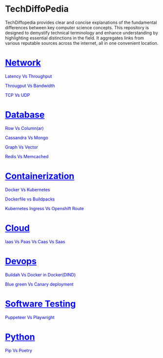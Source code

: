 # TechDiffoPedia
TechDiffopedia provides clear and concise explanations of the fundamental differences between key computer science concepts. This repository is designed to demystify technical terminology and enhance understanding by highlighting essential distinctions in the field. It aggregates links from various reputable sources across the internet, all in one convenient location.



<h1 style="color:blue; text-decoration: underline; font-weight: bold;">Network</h1>
<p>
    <a href="https://aws.amazon.com/compare/the-difference-between-throughput-and-latency/" target="_blank" style="color:blue; text-decoration: none;">Latency Vs Throughput</a>
</p>
<p>
    <a href="https://www.indeed.com/career-advice/career-development/throughput-vs-bandwidth" target="_blank" style="color:blue; text-decoration: none;">Througput Vs Bandwidth</a>
</p>

<p>
    <a href="https://www.spiceworks.com/tech/networking/articles/tcp-vs-udp/" target="_blank" style="color:blue; text-decoration: none;">TCP Vs UDP</a>
</p>

<h1 style="color:blue; text-decoration: underline; font-weight: bold;">Database</h1>
    <p>
      <a href="https://dataschool.com/data-modeling-101/row-vs-column-oriented-databases/" target="_blank" style="color:blue; text-decoration: none;">Row Vs Column(ar)</a>
    </p>
    <p>
      <a href="https://www.mongodb.com/resources/compare/cassandra-vs-mongodb" target="_blank" style="color:blue; text-decoration: none;">Cassandra Vs Mongo</a>
    </p>
    <p>
      <a href="https://www.elastic.co/blog/vector-database-vs-graph-database" target="_blank" style="color:blue; text-decoration: none;">Graph Vs Vector</a>
    </p>
    <p>
      <a href="https://www.imaginarycloud.com/blog/redis-vs-memcached" target="_blank" style="color:blue; text-decoration: none;">Redis Vs Memcached</a>
    </p>
    
<h1 style="color:blue; text-decoration: underline; font-weight: bold;">Containerization</h1>
    <p>
      <a href="https://www.atlassian.com/microservices/microservices-architecture/kubernetes-vs-docker" target="_blank" style="color:blue; text-decoration: none;">Docker Vs Kubernetes</a>
    </p>
    <p>
      <a href="https://medium.com/@michael.vittrup.larsen/dockerfiles-vs-cloud-native-buildpacks-8acf8149dea1" target="_blank" style="color:blue; text-decoration: none;">Dockerfile vs Buildpacks</a>
    </p>
    <p>
      <a href="https://www.redhat.com/en/blog/kubernetes-ingress-vs-openshift-route" target="_blank" style="color:blue; text-decoration: none;">Kubernetes Ingress Vs Openshift Route</a>
    </p>
<h1 style="color:blue; text-decoration: underline; font-weight: bold;">Cloud</h1>
    <p>
      <a href="https://cloud.google.com/learn/paas-vs-iaas-vs-saas" target="_blank" style="color:blue; text-decoration: none;">Iaas Vs Paas Vs Caas Vs Saas</a>
    </p>
<h1 style="color:blue; text-decoration: underline; font-weight: bold;">Devops</h1>
    <p>
      <a href="https://devm.io/docker/build-containers-quickly-buildah-155839-001" target="_blank" style="color:blue; text-decoration: none;">Buildah Vs Docker in Docker(DIND)</a>
    </p>
     <p>
      <a href="https://circleci.com/blog/canary-vs-blue-green-downtime/" target="_blank" style="color:blue; text-decoration: none;">Blue green Vs Canary deployment</a>
    </p>
    
<h1 style="color:blue; text-decoration: underline; font-weight: bold;">Software Testing</h1>
     <p>
      <a href="https://medium.com/front-end-weekly/playwright-vs-puppeteer-choosing-the-right-browser-automation-tool-in-2024-d46d2cbadf71" target="_blank" style="color:blue; text-decoration: none;">Puppeteer Vs Playwright</a>
    </p>
<h1 style="color:blue; text-decoration: underline; font-weight: bold;">Python</h1>
   <p>
      <a href="https://www.pullrequest.com/blog/moving-away-from-requirements-txt-for-more-secure-python-dependencies/" target="_blank" style="color:blue; text-decoration: none;">Pip Vs Poetry</a>
    </p>



